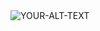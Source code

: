 <picture>
 <source media="(prefers-color-scheme: dark)" srcset="file:///C:/Users/111/Downloads/tumblr_c963d7dd99f78a0412b8118242697a10_20b1eaa5_2048.png">
 <source media="(prefers-color-scheme: light)" srcset="file:///C:/Users/111/Downloads/tumblr_c963d7dd99f78a0412b8118242697a10_20b1eaa5_2048.png">
 <img alt="YOUR-ALT-TEXT" src="file:///C:/Users/111/Downloads/tumblr_c963d7dd99f78a0412b8118242697a10_20b1eaa5_2048.png">
</picture>
